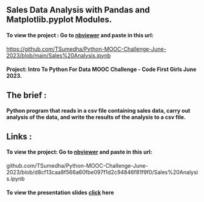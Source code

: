 
## Sales Data Analysis with Pandas and Matplotlib.pyplot Modules.  


#### To view the project :  Go to [nbviewer](https://nbviewer.org/) and paste in this url:
https://github.com/TSumedha/Python-MOOC-Challenge-June-2023/blob/main/Sales%20Analysis.ipynb

#### Project: Intro To Python For Data MOOC Challenge - Code First Girls June 2023.

## The brief :   

#### Python program that reads in a csv file containing sales data, carry out analysis of the data, and write the results of the analysis to a csv file.

## Links :     

#### To view the project: Go to [nbviewer](https://nbviewer.org/) and paste in this url: 
github.com/TSumedha/Python-MOOC-Challenge-June-2023/blob/d8cf13caa8f566a60fbe097f1d2c94846f81f9f0/Sales%20Analysis.ipynb

#### To view the presentation slides [click](https://docs.google.com/presentation/d/1MffuT4WDkk3VX4U_5xS89QATjh5Ybwb1i31LDh2hhEU/edit#slide=id.g251429f9738_0_1064) here

